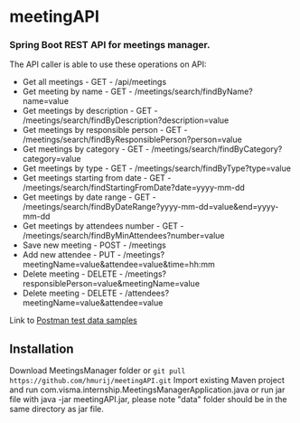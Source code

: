 # meetingAPI
### Spring Boot REST API for meetings manager.

The API caller is able to use these operations on API:

- Get all meetings           - GET   - /api/meetings
- Get meeting by name        - GET   - /meetings/search/findByName?name=value   
- Get meetings by description - GET   - /meetings/search/findByDescription?description=value
- Get meetings by responsible person - GET - /meetings/search/findByResponsiblePerson?person=value
- Get meetings by category - GET - /meetings/search/findByCategory?category=value
- Get meetings by type - GET - /meetings/search/findByType?type=value
- Get meetings starting from date - GET - /meetings/search/findStartingFromDate?date=yyyy-mm-dd
- Get meetings by date range - GET - /meetings/search/findByDateRange?yyyy-mm-dd=value&end=yyyy-mm-dd
- Get meetings by attendees number - GET - /meetings/search/findByMinAttendees?number=value
- Save new meeting - POST - /meetings
- Add new attendee - PUT - /meetings?meetingName=value&attendee=value&time=hh:mm
- Delete meeting - DELETE - /meetings?responsiblePerson=value&meetingName=value
- Delete meeting - DELETE - /attendees?meetingName=value&attendee=value

Link to [Postman test data samples](https://www.postman.com/avionics-physicist-21440496/workspace/rest-api/collection/18662089-a1f790cc-fe78-4f74-ba8c-60959fbee1ed)

## Installation

Download MeetingsManager folder or ```git pull https://github.com/hmurij/meetingAPI.git``` 
Import existing Maven project and run com.visma.internship.MeetingsManagerApplication.java or run jar file with java -jar meetingAPI.jar, please note "data" folder should be in the same directory as jar file.
